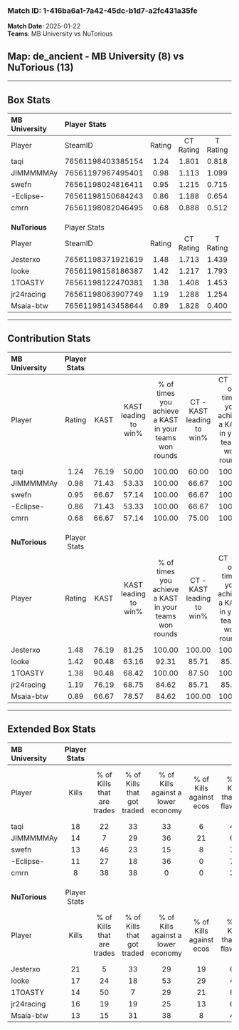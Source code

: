 ### Match ID: 1-416ba6a1-7a42-45dc-b1d7-a2fc431a35fe  
**Match Date**: 2025-01-22  
**Teams**: MB University vs NuTorious  

## **Map**: de_ancient - MB University (8) vs NuTorious (13)  
---  

## Box Stats  

| **MB University** | Player Stats      |        |           |          |       |       |       |         |        |      |     |
| :- | :- | :-: | :-: | :-: | :-: | :-: | :-: | :-: | :-: | :-: | :-: |
| Player            | SteamID           | Rating | CT Rating | T Rating | KAST  |  ADR  | Kills | Assists | Deaths | K/D  | HS% |
| taqi              | 76561198403385154 |  1.24  |   1.801   |  0.818   | 76.19 | 99.1  |  18   |    5    |   18   | 1.00 | 61  |
| JIMMMMMAy         | 76561197967495401 |  0.98  |   1.113   |  1.099   | 71.43 | 67.1  |  14   |    8    |   17   | 0.82 | 42  |
| swefn             | 76561198024816411 |  0.95  |   1.215   |  0.715   | 66.67 | 62.0  |  13   |    4    |   14   | 0.93 | 69  |
| -Eclipse-         | 76561198150684243 |  0.86  |   1.188   |  0.654   | 71.43 | 61.9  |  11   |    6    |   16   | 0.69 | 63  |
| cmrn              | 76561198082046495 |  0.68  |   0.888   |  0.512   | 66.67 | 56.6  |   8   |    5    |   16   | 0.50 | 87  |
|                   |                   |        |           |          |       |       |       |         |        |      |     |
|                   |                   |        |           |          |       |       |       |         |        |      |     |
|                   |                   |        |           |          |       |       |       |         |        |      |     |
| **NuTorious**     | Player Stats      |        |           |          |       |       |       |         |        |      |     |
| Player            | SteamID           | Rating | CT Rating | T Rating | KAST  |  ADR  | Kills | Assists | Deaths | K/D  | HS% |
| Jesterxo          | 76561198371921619 |  1.48  |   1.713   |  1.439   | 76.19 | 102.2 |  21   |    5    |   14   | 1.50 | 71  |
| looke             | 76561198158186387 |  1.42  |   1.217   |  1.793   | 90.48 | 84.1  |  17   |    7    |   12   | 1.42 | 47  |
| 1TOASTY           | 76561198122470381 |  1.38  |   1.408   |  1.453   | 90.48 | 77.7  |  14   |    8    |   8    | 1.75 | 35  |
| jr24racing        | 76561198063907749 |  1.19  |   1.288   |  1.254   | 76.19 | 77.5  |  16   |    5    |   14   | 1.14 | 62  |
| Msaia-btw         | 76561198143458644 |  0.89  |   1.828   |  0.400   | 66.67 | 62.0  |  13   |    2    |   16   | 0.81 | 69  |
---  

## Contribution Stats  

| **MB University** | Player Stats |       |                      |                                                        |                           |                                                             |                          |                                                            |
| :- | :-: | :-: | :-: | :-: | :-: | :-: | :-: | :-: |
| Player            |    Rating    | KAST  | KAST leading to win% | % of times you achieve a KAST in your teams won rounds | CT - KAST leading to win% | CT - % of times you achieve a KAST in your teams won rounds | T - KAST leading to win% | T - % of times you achieve a KAST in your teams won rounds |
| taqi              |     1.24     | 76.19 |        50.00         |                         100.00                         |           60.00           |                           100.00                            |          33.33           |                           100.00                           |
| JIMMMMMAy         |     0.98     | 71.43 |        53.33         |                         100.00                         |           66.67           |                           100.00                            |          33.33           |                           100.00                           |
| swefn             |     0.95     | 66.67 |        57.14         |                         100.00                         |           66.67           |                           100.00                            |          40.00           |                           100.00                           |
| -Eclipse-         |     0.86     | 71.43 |        53.33         |                         100.00                         |           66.67           |                           100.00                            |          33.33           |                           100.00                           |
| cmrn              |     0.68     | 66.67 |        57.14         |                         100.00                         |           75.00           |                           100.00                            |          33.33           |                           100.00                           |
|                   |              |       |                      |                                                        |                           |                                                             |                          |                                                            |
|                   |              |       |                      |                                                        |                           |                                                             |                          |                                                            |
|                   |              |       |                      |                                                        |                           |                                                             |                          |                                                            |
| **NuTorious**     | Player Stats |       |                      |                                                        |                           |                                                             |                          |                                                            |
| Player            |    Rating    | KAST  | KAST leading to win% | % of times you achieve a KAST in your teams won rounds | CT - KAST leading to win% | CT - % of times you achieve a KAST in your teams won rounds | T - KAST leading to win% | T - % of times you achieve a KAST in your teams won rounds |
| Jesterxo          |     1.48     | 76.19 |        81.25         |                         100.00                         |          100.00           |                           100.00                            |          66.67           |                           100.00                           |
| looke             |     1.42     | 90.48 |        63.16         |                         92.31                          |           85.71           |                            85.71                            |          50.00           |                           100.00                           |
| 1TOASTY           |     1.38     | 90.48 |        68.42         |                         100.00                         |           87.50           |                           100.00                            |          54.55           |                           100.00                           |
| jr24racing        |     1.19     | 76.19 |        68.75         |                         84.62                          |           85.71           |                            85.71                            |          55.56           |                           83.33                            |
| Msaia-btw         |     0.89     | 66.67 |        78.57         |                         84.62                          |          100.00           |                           100.00                            |          57.14           |                           66.67                            |
---  

## Extended Box Stats  

| **MB University** | Player Stats |                            |                            |                                    |                         |                              |                                 |        |                             |                                     |                          |                               |                            |
| :- | :-: | :-: | :-: | :-: | :-: | :-: | :-: | :-: | :-: | :-: | :-: | :-: | :-: |
| Player            |    Kills     | % of Kills that are trades | % of Kills that got traded | % of Kills against a lower economy | % of Kills against ecos | % of Kills that are flawless | % of Kills that are close duels | Deaths | % of Deaths that get traded | % of Deaths against a lower economy | % of Deaths against ecos | % of Deaths that are flawless | % of Deaths that are close |
| taqi              |      18      |             22             |             33             |                 33                 |            6            |              44              |                0                |   18   |             28              |                 22                  |            6             |              67               |             0              |
| JIMMMMMAy         |      14      |             7              |             29             |                 36                 |           21            |              64              |                7                |   17   |             29              |                 18                  |            0             |              71               |             6              |
| swefn             |      13      |             46             |             23             |                 15                 |            8            |              77              |                0                |   14   |             14              |                 14                  |            0             |              57               |             0              |
| -Eclipse-         |      11      |             27             |             18             |                 36                 |            0            |              73              |                9                |   16   |             25              |                 19                  |            6             |              50               |             0              |
| cmrn              |      8       |             38             |             38             |                 0                  |            0            |              25              |                0                |   16   |             13              |                 19                  |            0             |              56               |             6              |
|                   |              |                            |                            |                                    |                         |                              |                                 |        |                             |                                     |                          |                               |                            |
|                   |              |                            |                            |                                    |                         |                              |                                 |        |                             |                                     |                          |                               |                            |
|                   |              |                            |                            |                                    |                         |                              |                                 |        |                             |                                     |                          |                               |                            |
| **NuTorious**     | Player Stats |                            |                            |                                    |                         |                              |                                 |        |                             |                                     |                          |                               |                            |
| Player            |    Kills     | % of Kills that are trades | % of Kills that got traded | % of Kills against a lower economy | % of Kills against ecos | % of Kills that are flawless | % of Kills that are close duels | Deaths | % of Deaths that get traded | % of Deaths against a lower economy | % of Deaths against ecos | % of Deaths that are flawless | % of Deaths that are close |
| Jesterxo          |      21      |             5              |             33             |                 29                 |           19            |              62              |                5                |   14   |             21              |                 29                  |            14            |              36               |             7              |
| looke             |      17      |             24             |             18             |                 53                 |           29            |              47              |                6                |   12   |             42              |                  8                  |            0             |              42               |             8              |
| 1TOASTY           |      14      |             50             |             7              |                 29                 |           21            |              86              |                0                |   8    |             25              |                 13                  |            0             |              75               |             0              |
| jr24racing        |      16      |             19             |             19             |                 25                 |           13            |              63              |                0                |   14   |             21              |                 21                  |            7             |              79               |             0              |
| Msaia-btw         |      13      |             15             |             31             |                 38                 |            8            |              46              |                0                |   16   |             31              |                 13                  |            0             |              63               |             0              |
